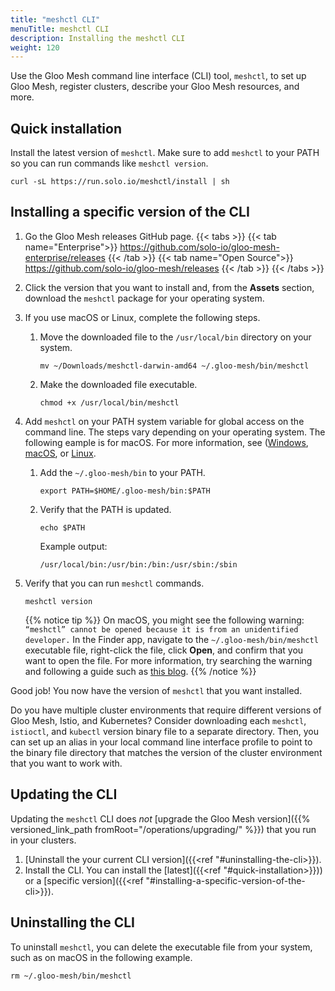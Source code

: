 ```yaml
---
title: "meshctl CLI"
menuTitle: meshctl CLI
description: Installing the meshctl CLI
weight: 120
---
```


Use the Gloo Mesh command line interface (CLI) tool, `meshctl`, to set up Gloo Mesh, register clusters, describe your Gloo Mesh resources, and more.

## Quick installation

Install the latest version of `meshctl`. Make sure to add `meshctl` to your PATH so you can run commands like `meshctl version`.

```shell
curl -sL https://run.solo.io/meshctl/install | sh
```

## Installing a specific version of the CLI

1.  Go the Gloo Mesh releases GitHub page.
    {{< tabs >}}
    {{< tab name="Enterprise">}}
    https://github.com/solo-io/gloo-mesh-enterprise/releases
    {{< /tab >}}
    {{< tab name="Open Source">}}
    https://github.com/solo-io/gloo-mesh/releases
    {{< /tab >}}
    {{< /tabs >}}
2.  Click the version that you want to install and, from the **Assets** section, download the `meshctl` package for your operating system.
3.  If you use macOS or Linux, complete the following steps.

    1.  Move the downloaded file to the `/usr/local/bin` directory on your system.
        ```shell
        mv ~/Downloads/meshctl-darwin-amd64 ~/.gloo-mesh/bin/meshctl
        ```
    2.  Make the downloaded file executable.
        ```shell
        chmod +x /usr/local/bin/meshctl
        ```
4.  Add `meshctl` on your PATH system variable for global access on the command line. The steps vary depending on your operating system. The following eample is for macOS. For more information, see ([Windows](https://helpdeskgeek.com/windows-10/add-windows-path-environment-variable/), [macOS](https://osxdaily.com/2014/08/14/add-new-path-to-path-command-line/), or [Linux](https://linuxize.com/post/how-to-add-directory-to-path-in-linux/).
    1.  Add the `~/.gloo-mesh/bin` to your PATH.
        ```shell
        export PATH=$HOME/.gloo-mesh/bin:$PATH
        ```
    2.  Verify that the PATH is updated.
        ```shell
        echo $PATH
        ```    
        Example output:
        ```
        /usr/local/bin:/usr/bin:/bin:/usr/sbin:/sbin
        ```
5.  Verify that you can run `meshctl` commands.
    ```shell
    meshctl version
    ```

    {{% notice tip %}}
    On macOS, you might see the following warning: `“meshctl” cannot be opened because it is from an unidentified developer.` In the Finder app, navigate to the `~/.gloo-mesh/bin/meshctl` executable file, right-click the file, click **Open**, and confirm that you want to open the file. For more information, try searching the warning and following a guide such as [this blog](https://www.howtogeek.com/205393/gatekeeper-101-why-your-mac-only-allows-apple-approved-software-by-default/).
    {{% /notice %}}

Good job! You now have the version of `meshctl` that you want installed.

Do you have multiple cluster environments that require different versions of Gloo Mesh, Istio, and Kubernetes? Consider downloading each `meshctl`, `istioctl`, and `kubectl` version binary file to a separate directory. Then, you can set up an alias in your local command line interface profile to point to the binary file directory that matches the version of the cluster environment that you want to work with.

## Updating the CLI

Updating the `meshctl` CLI does _not_ [upgrade the Gloo Mesh version]({{% versioned_link_path fromRoot="/operations/upgrading/" %}}) that you run in your clusters.

1. [Uninstall the your current CLI version]({{<ref "#uninstalling-the-cli>}}).
2. Install the CLI. You can install the [latest]({{<ref "#quick-installation>}})) or a [specific version]({{<ref "#installing-a-specific-version-of-the-cli>}}).

## Uninstalling the CLI

To uninstall `meshctl`, you can delete the executable file from your system, such as on macOS in the following example.

```shell
rm ~/.gloo-mesh/bin/meshctl
```
